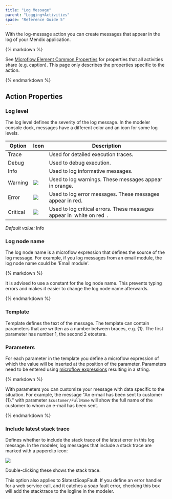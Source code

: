 ```yaml
---
title: "Log Message"
parent: "Logging+Activities"
space: "Reference Guide 5"
---
```



With the log-message action you can create messages that appear in the log of your Mendix application.

<div class="alert alert-info">{% markdown %}

See [Microflow Element Common Properties](Microflow+Element+Common+Properties) for properties that all activities share (e.g. caption). This page only describes the properties specific to the action.

{% endmarkdown %}</div>

## Action Properties

### Log level

The log level defines the severity of the log message. In the modeler console dock, messages have a different color and an icon for some log levels.

<table><thead><tr><th class="confluenceTh">Option</th><th class="confluenceTh">Icon</th><th class="confluenceTh">Description</th></tr></thead><tbody><tr><td class="confluenceTd">Trace</td><td class="confluenceTd">&nbsp;</td><td class="confluenceTd">Used for detailed execution traces.</td></tr><tr><td class="confluenceTd">Debug</td><td class="confluenceTd">&nbsp;</td><td class="confluenceTd">Used to debug execution.</td></tr><tr><td class="confluenceTd">Info</td><td class="confluenceTd">&nbsp;</td><td class="confluenceTd">Used to log informative messages.</td></tr><tr><td class="confluenceTd">Warning</td><td class="confluenceTd"><img class="confluence-embedded-image" src="attachments/819203/917893.png" data-image-src="https://world.mendix.com/download/attachments/819203/log_warning.png?version=1&amp;modificationDate=1289377605000&amp;api=v2"></td><td class="confluenceTd">Used to log warnings. These messages appear in <span>orange</span>.</td></tr><tr><td class="confluenceTd">Error</td><td class="confluenceTd"><img class="confluence-embedded-image" src="attachments/819203/917894.png" data-image-src="https://world.mendix.com/download/attachments/819203/log_error.png?version=1&amp;modificationDate=1289377605000&amp;api=v2"></td><td class="confluenceTd">Used to log error messages. These messages appear in <span>red</span>.</td></tr><tr><td class="confluenceTd">Critical</td><td class="confluenceTd"><img class="confluence-embedded-image" src="attachments/819203/917895.png" data-image-src="https://world.mendix.com/download/attachments/819203/log_critical.png?version=1&amp;modificationDate=1289377605000&amp;api=v2"></td><td class="confluenceTd">Used to log critical errors. These messages appear in <span>&nbsp;</span><span class="">white on red</span> <span>&nbsp;</span>.</td></tr></tbody></table>

_Default value:_ Info

### Log node name

The log node name is a microflow expression that defines the source of the log message. For example, if you log messages from an email module, the log node name could be 'Email module'.

<div class="alert alert-success">{% markdown %}

It is advised to use a constant for the log node name. This prevents typing errors and makes it easier to change the log node name afterwards.

{% endmarkdown %}</div>

### Template

Template defines the text of the message. The template can contain parameters that are written as a number between braces, e.g. {1}. The first parameter has number 1, the second 2 etcetera.

### Parameters

For each parameter in the template you define a microflow expression of which the value will be inserted at the position of the parameter. Parameters need to be entered using [microflow expressions](Microflow+Expressions) resulting in a string.

<div class="alert alert-success">{% markdown %}

With parameters you can customize your message with data specific to the situation. For example, the message "An e-mail has been sent to customer {1}." with parameter `$customer/FullName` will show the full name of the customer to whom an e-mail has been sent.

{% endmarkdown %}</div>

### Include latest stack trace

Defines whether to include the stack trace of the latest error in this log message. In the modeler, log messages that include a stack trace are marked with a paperclip icon:

![](attachments/819203/917892.png)

Double-clicking these shows the stack trace.

This option also applies to $latestSoapFault. If you define an error handler for a web service call, and it catches a soap fault error, checking this box will add the stacktrace to the logline in the modeler.
